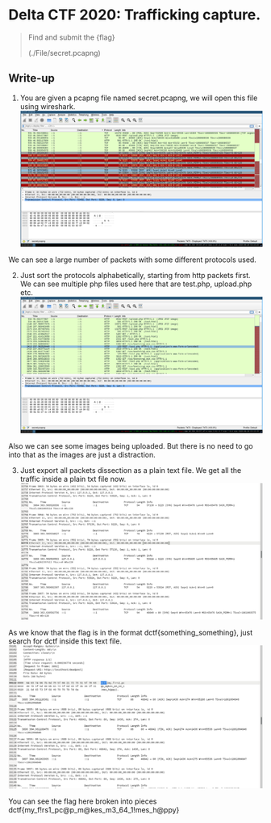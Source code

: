 # Delta CTF 2020: Trafficking capture.


> Find and submit the {flag}
>
> (./File/secret.pcapng)

## Write-up

1. You are given a pcapng file named secret.pcapng, we will open this file using wireshark.
![wireshark.png](./wireshark.png)

We can see a large number of packets with some different protocols used.

2. Just sort the protocols alphabetically, starting from http packets first. We can see multiple php files used here that are test.php, upload.php etc. 
![wireshark1.png](./wireshark1.png)

Also we can see some images being uploaded. But there is no need to go into that as the images are just a distraction.

3. Just export all packets dissection as a plain text file. We get all the traffic inside a plain txt file now.
![something.png](./something.png)

As we know that the flag is in the format dctf{something_something}, just search for dctf inside this text file.
![something1.png](./something1.png)

You can see the flag here broken into pieces
dctf{my_f!rs1_pc@p_m@kes_m3_64_1!mes_h@ppy}

